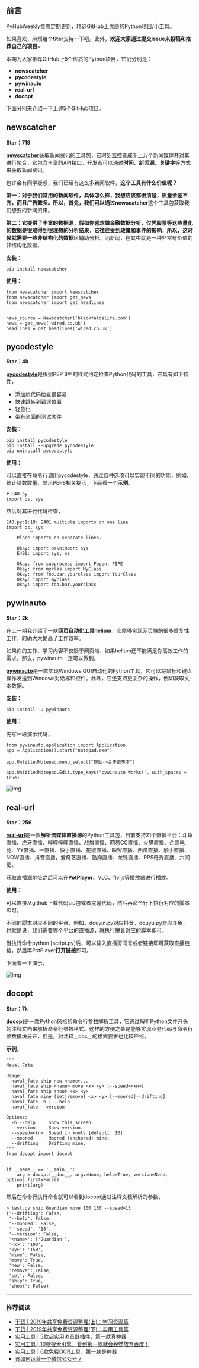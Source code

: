 ## **前言**

PyHubWeekly每周定期更新，精选GitHub上优质的Python项目/小工具。

如果喜欢，麻烦给个**Star**支持一下吧。此外，**欢迎大家通过提交issue来投稿和推荐自己的项目**~

本期为大家推荐GitHub上5个优质的Python项目，它们分别是：

- **newscatcher**
- **pycodestyle**
- **pywinauto**
- **real-url**
- **docopt**

下面分别来介绍一下上述5个GitHub项目。

## **newscatcher**

**Star：719**

[**newscatcher**](https://github.com/kotartemiy/newscatcher)获取新闻资讯的工具包，它时刻监控者成千上万个新闻媒体并对其进行聚合，它包含丰富的API接口，开发者可以通过**时间**、**新闻源**、**关键字**等方式来获取新闻资讯。

也许会有同学疑惑，我们已经有这么多新闻软件，**这个工具有什么价值呢？**

**第一：**对于我们常用的新闻软件，具体怎么样，我想应该都很清楚，质量参差不齐，而且广告繁多。所以，首先，我们可以通过**newscatcher**这个工具包获取我们想要的新闻资讯。

**第二：**它提供了丰富的数据源，假如你喜欢做金融数据分析，仅凭股票等这些量化的数据是很难得到很理想的分析结果，它往往受到政策和事件的影响，所以，这时候就需要一些**非结构化的数据**区辅助分析。而新闻，在其中就是一种非常有价值的非结构化数据。

**安装：**

```
pip install newscatcher
```

**使用：**

```
from newscatcher import Newscatcher
from newscatcher import get_news
from newscatcher import get_headlines


news_source = Newscatcher('blackfaldslife.com')
news = get_news('wired.co.uk')
headlines = get_headlines('wired.co.uk')
```

## **pycodestyle**

**Star：4k**

[**pycodestyle**](https://github.com/PyCQA/pycodestyle)是根据PEP 8中的样式约定检查Python代码的工具，它具有如下特性，

- 添加新代码检查很容易
- 快速跳转到错误位置
- 轻量化
- 带有全面的测试套件

**安装：**

```
pip install pycodestyle
pip install --upgrade pycodestyle
pip uninstall pycodestyle
```

**使用：**

可以直接在命令行调用pycodestyle，通过各种选项可以实现不同的功能，例如，统计错数数量、显示PEP8相关提示，下面看一个**示例**。

```
# E40.py
import os, sys
```

然后对其进行代码检查，

```
E40.py:1:10: E401 multiple imports on one line
import os, sys
         ^
    Place imports on separate lines.

    Okay: import os\nimport sys
    E401: import sys, os

    Okay: from subprocess import Popen, PIPE
    Okay: from myclas import MyClass
    Okay: from foo.bar.yourclass import YourClass
    Okay: import myclass
    Okay: import foo.bar.yourclass
```

## **pywinauto**

**Star：2k**

在上一期我介绍了一款**网页自动化工具helium**，它能够实现网页端的很多重复性工作，的确大大提高了工作效率。

如果你的工作、学习内容不仅限于网页端、如果helium还不能满足你高效工作的需求。那么，pywinauto一定可以做到。

[**pywinauto**](https://github.com/pywinauto/pywinauto)是一款实现Windows GUI自动化的Python工具，它可以将鼠标和键盘操作发送到Windows对话框和控件。此外，它还支持更复杂的操作，例如获取文本数据。

**安装：**

```
pip install -U pywinauto
```

**使用：**

先写一段演示代码，

```
from pywinauto.application import Application
app = Application().start("notepad.exe")

app.UntitledNotepad.menu_select("帮助->关于记事本")

app.UntitledNotepad.Edit.type_keys("pywinauto Works!", with_spaces = True)
```

![img](https://pic2.zhimg.com/80/v2-8641e8236c179e0255243646d1b8ee9b_1440w.gif)

## **real-url**

**Star：256**

[**real-url**](https://github.com/wbt5/real-url)是一款**解析流媒体直播源**的Python工具包，目前支持21个直播平台：斗鱼直播、虎牙直播、哔哩哔哩直播、战旗直播、网易CC直播、火猫直播、企鹅电竞、YY直播、一直播、快手直播、花椒直播、映客直播、西瓜直播、触手直播、NOW直播、抖音直播，爱奇艺直播、酷狗直播、龙珠直播、PPS奇秀直播、六间房。

获取直播源地址之后可以在**PotPlayer**、VLC、flv.js等播放器进行播放。

**使用：**

可以直接从github下载代码zip包或者克隆代码，然后再命令行下执行对应的脚本即可。

不同的脚本对应不同的平台，例如，douyin.py对应抖音，douyu.py对应斗鱼，也就是说，我们需要哪个平台的直播源，就执行拼音对应的脚本即可。

当执行命令python [script.py]后，可以输入直播房间号或者链接即可获取直播链接，然后再PotPlayer**打开链接**即可。

下面看一下演示，

![img](https://pic3.zhimg.com/80/v2-808e879587e51d25b336652794707730_1440w.gif)

## **docopt**

**Star：7k**

[**docopt**](https://github.com/docopt/docopt)是一款Python风格的命令行参数解析工具，它通过解析Python文件开头的注释文档来解析命令行参数格式。这样的方便之处是能够实现业务代码与命令行参数模块分开，但是，对注释__doc__的格式要求也比较严格。

**示例，**

```
"""
Naval Fate.

Usage:
  naval_fate ship new <name>...
  naval_fate ship <name> move <x> <y> [--speed=<kn>]
  naval_fate ship shoot <x> <y>
  naval_fate mine (set|remove) <x> <y> [--moored|--drifting]
  naval_fate -h | --help
  naval_fate --version

Options:
  -h --help     Show this screen.
  --version     Show version.
  --speed=<kn>  Speed in knots [default: 10].
  --moored      Moored (anchored) mine.
  --drifting    Drifting mine.
"""
from docopt import docopt


if __name__ == '__main__':
    arg = docopt(__doc__, argv=None, help=True, version=None, options_first=False)
    print(arg)
```

然后在命令行执行命令就可以看到docopt通过注释文档解析的参数，

```
> test.py ship Guardian move 100 150 --speed=15
{'--drifting': False,
 '--help': False,
 '--moored': False,
 '--speed': '15',
 '--version': False,
 '<name>': ['Guardian'],
 '<x>': '100',
 '<y>': '150',
 'mine': False,
 'move': True,
 'new': False,
 'remove': False,
 'set': False,
 'ship': True,
 'shoot': False}
```

------

### **推荐阅读**

- [干货 | 2019年共享免费资源整理(上)：学习资源篇](https://mp.weixin.qq.com/s?__biz=MzI0NTM1MzA2Mw==&mid=2247484955&idx=1&sn=fa9827493c135096729fac6cd8b54fb2&chksm=e94e9913de391005dc83393528bef4530875108a2fc5fbe0e9de0da87a96a4b146621288f7f8&token=2025215714&lang=zh_CN#rd)
- [干货 | 2019年共享免费资源整理(下)：实用工具篇](https://mp.weixin.qq.com/s?__biz=MzI0NTM1MzA2Mw==&mid=2247484959&idx=1&sn=628c532c9504cbdb17bcd75fee354292&chksm=e94e9917de391001c367b78cedc19276a398c8675e9c9b5c590d02e90efdd1fc5f2e3e816db9&token=2025215714&lang=zh_CN#rd)
- [实用工具 | 5款超实用浏览器插件，第一款真神器](https://mp.weixin.qq.com/s?__biz=MzI0NTM1MzA2Mw==&mid=2247485001&idx=1&sn=0664d17a6f677c9e1d433f285f096112&chksm=e94e9941de391057dea8c84c1d45925621696d5d735d2bab6e0b7ef786ac813b415c53cfb2b9&token=457191310&lang=zh_CN#rd)
- [实用工具 | 10款搜索引擎，看到第一款就会毅然放弃百度！](https://mp.weixin.qq.com/s?__biz=MzI0NTM1MzA2Mw==&mid=2247484976&idx=1&sn=f8ac0fd665d8918f52a5d599f636a7ad&chksm=e94e9938de39102ee33220f42bbe9a4f0832c7bf5cc8c7a47aef8548a8688bae1793facad073&token=2025215714&lang=zh_CN#rd)
- [实用工具 | 6款免费OCR工具，第一款是神器](https://mp.weixin.qq.com/s?__biz=MzI0NTM1MzA2Mw==&mid=2247484951&idx=1&sn=e63f6dd0e781114515d9b27b4397c065&chksm=e94e991fde391009a1c2a77392fb89435f8fae9d266f05eadee86784ae615b89ecb7bfae4b70&token=2025215714&lang=zh_CN#rd)
- [该如何运营一个微信公众号？](https://mp.weixin.qq.com/s?__biz=MzI0NTM1MzA2Mw==&mid=2247484991&idx=1&sn=ea2039518dfeacb42639877ea226cbf1&chksm=e94e9937de3910219e52d2ae0d09e8d2754722559927083789d29554b82091133cc421d5418d&token=2025215714&lang=zh_CN#rd)
